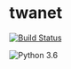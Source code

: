 # twanet

[![Build Status](https://travis-ci.org/drdavis/twanet.svg?branch=master)](https://travis-ci.org/drdavis/twanet)

![Python 3.6](https://img.shields.io/badge/python-3.6-blue.svg)
